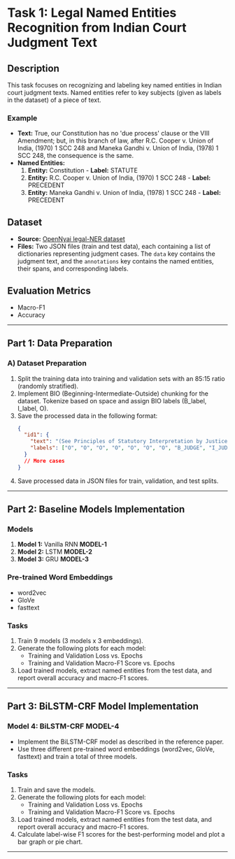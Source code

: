 # Task 1: Legal Named Entities Recognition from Indian Court Judgment Text

## Description
This task focuses on recognizing and labeling key named entities in Indian court judgment texts. Named entities refer to key subjects (given as labels in the dataset) of a piece of text.

### Example
- **Text:** True, our Constitution has no 'due process' clause or the VIII Amendment; but, in this branch of law, after R.C. Cooper v. Union of India, (1970) 1 SCC 248 and Maneka Gandhi v. Union of India, (1978) 1 SCC 248, the consequence is the same.
- **Named Entities:**
  1. **Entity:** Constitution - **Label:** STATUTE
  2. **Entity:** R.C. Cooper v. Union of India, (1970) 1 SCC 248 - **Label:** PRECEDENT
  3. **Entity:** Maneka Gandhi v. Union of India, (1978) 1 SCC 248 - **Label:** PRECEDENT

## Dataset
- **Source:** [OpenNyai legal-NER dataset](https://opennayai-dataset-link)
- **Files:** Two JSON files (train and test data), each containing a list of dictionaries representing judgment cases. The `data` key contains the judgment text, and the `annotations` key contains the named entities, their spans, and corresponding labels.

## Evaluation Metrics
- Macro-F1
- Accuracy

---

## Part 1: Data Preparation 

### A) Dataset Preparation 
1. Split the training data into training and validation sets with an 85:15 ratio (randomly stratified).
2. Implement BIO (Beginning-Intermediate-Outside) chunking for the dataset. Tokenize based on space and assign BIO labels (B_label, I_label, O).
3. Save the processed data in the following format:
    ```json
    {
      "id1": {
        "text": "(See Principles of Statutory Interpretation by Justice G.P. Singh, 9th Edn., 2004 at p. 438.).",
        "labels": ["O", "O", "O", "O", "O", "O", "O", "B_JUDGE", "I_JUDGE", "O", "O", "O", "O", "O", "O", "O"]
      }
      // More cases
    }
    ```
4. Save processed data in JSON files for train, validation, and test splits.

---

## Part 2: Baseline Models Implementation 

### Models
1. **Model 1:** Vanilla RNN  **MODEL-1**
2. **Model 2:** LSTM         **MODEL-2**
3. **Model 3:** GRU          **MODEL-3**

### Pre-trained Word Embeddings
- word2vec
- GloVe
- fasttext

### Tasks
1. Train 9 models (3 models x 3 embeddings).
2. Generate the following plots for each model:
    - Training and Validation Loss vs. Epochs
    - Training and Validation Macro-F1 Score vs. Epochs
3. Load trained models, extract named entities from the test data, and report overall accuracy and macro-F1 scores.

---

## Part 3: BiLSTM-CRF Model Implementation 

### Model 4: BiLSTM-CRF **MODEL-4**
- Implement the BiLSTM-CRF model as described in the reference paper.
- Use three different pre-trained word embeddings (word2vec, GloVe, fasttext) and train a total of three models.

### Tasks
1. Train and save the models.
2. Generate the following plots for each model:
    - Training and Validation Loss vs. Epochs
    - Training and Validation Macro-F1 Score vs. Epochs
3. Load trained models, extract named entities from the test data, and report overall accuracy and macro-F1 scores.
4. Calculate label-wise F1 scores for the best-performing model and plot a bar graph or pie chart.

---

